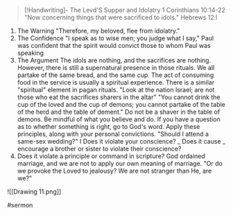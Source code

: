 > [!Handwriting]-
> The Levd'S Supper and Idolatry
> 1 Corinthians
10:14-22
"Now concerning things that were
sacrificed to idols."
Hebrews 12:l
1. The Warning
"Therefore, my beloved, flee from idolatry."
2. The Confidence
"I speak as to wise men; you judge
what I say,"
Paul was confident that the spirit
would convict those to whom Paul was
speaking
3. The Argument
The idols are nothing, and the sacrifices
are nothing. However, there is still a
supernatural presence in those rituals.
We all partake of the same bread, and
the same cup. The act of consuming
food in the service is usually a
spiritual experience.
There is a similar "spiritual" element
in pagan rituals.
"Look at the nation Israel; are not
those who eat the sacrifices sharers in
the altar"
"You cannot drink the cup of the loved
and the cup of demons; you cannot
partake of the table of the herd and
the table of dement."
Do not be a shaver in the table of
demons. Be mindful of what you
believe and do.
If you have a question as to whether
something is right, go to God's word.
Apply these principles, along with your
personal convictions.
"Should I attend a same-sex wedding?"
I Does it violate your conscience?
_ Does it cause _ encourage a brother or
sister to violate their conscience?
3. Does it violate a principle or command
in scripture?
God ordained marriage, and we are not
to apply our own meaning of marriage.
"Or do we provoke the Loved to jealousy?
We are not stranger than He, are we?"

![[Drawing 11.png]]

#sermon